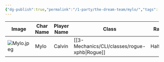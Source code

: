 ```yaml
---
{"dg-publish":true,"permalink":"/1-party/the-dream-team/mylo/","tags":["player"],"created":"2025-03-31T21:26:16.218-04:00","updated":"2025-03-31T21:29:26.828-04:00"}
---
```



| Image                                          | Char Name         | Player Name    | Class         | Race         | Level         |
| ---------------------------------------------- | ----------------- | -------------- | ------------- | ------------ | ------------- |
| ![Mylo.jpeg](/img/user/z_Assets/Mylo.jpeg) | Mylo | Calvin | [[3-Mechanics/CLI/classes/rogue-xphb\|Rogue]] | Halfling | 2 |
